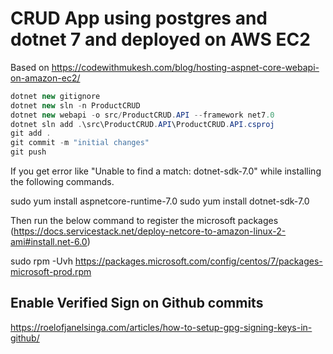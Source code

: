 # CRUD App using postgres and dotnet 7 and deployed on AWS EC2

Based on https://codewithmukesh.com/blog/hosting-aspnet-core-webapi-on-amazon-ec2/

```c#
dotnet new gitignore
dotnet new sln -n ProductCRUD
dotnet new webapi -o src/ProductCRUD.API --framework net7.0
dotnet sln add .\src\ProductCRUD.API\ProductCRUD.API.csproj
git add .
git commit -m "initial changes"
git push
```

If you get error like "Unable to find a match: dotnet-sdk-7.0" while installing the following commands.

sudo yum install aspnetcore-runtime-7.0
sudo yum install dotnet-sdk-7.0

Then run the below command to register the microsoft packages (https://docs.servicestack.net/deploy-netcore-to-amazon-linux-2-ami#install.net-6.0)

sudo rpm -Uvh https://packages.microsoft.com/config/centos/7/packages-microsoft-prod.rpm 

## Enable Verified Sign on Github commits

https://roelofjanelsinga.com/articles/how-to-setup-gpg-signing-keys-in-github/